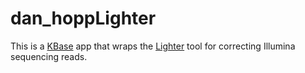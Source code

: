 # dan_hoppLighter

This is a [KBase](https://kbase.us) app that wraps the [Lighter](https://github.com/mourisl/Lighter) tool for correcting Illumina sequencing reads.
